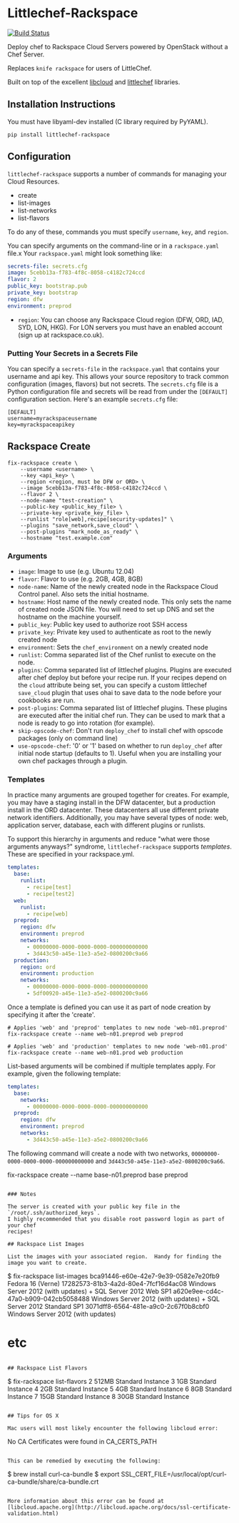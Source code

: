 # Littlechef-Rackspace

[![Build Status](https://travis-ci.org/tildedave/littlechef-rackspace.png)](https://travis-ci.org/tildedave/littlechef-rackspace)

Deploy chef to Rackspace Cloud Servers powered by OpenStack without a Chef Server.

Replaces `knife rackspace` for users of LittleChef.

Built on top of the excellent [libcloud](http://libcloud.org/) and [littlechef](https://github.com/tobami/littlechef) libraries.

## Installation Instructions

You must have libyaml-dev installed (C library required by PyYAML).

```
pip install littlechef-rackspace
```

## Configuration

`littlechef-rackspace` supports a number of commands for managing your Cloud Resources.

* create
* list-images
* list-networks
* list-flavors

To do any of these, commands you must specify `username`, `key`, and `region`.

You can specify arguments on the command-line or in a `rackspace.yaml` file.x
Your `rackspace.yaml` might look something like:

```yaml
secrets-file: secrets.cfg
image: 5cebb13a-f783-4f8c-8058-c4182c724ccd
flavor: 2
public_key: bootstrap.pub
private_key: bootstrap
region: dfw
environment: preprod
```

* `region`: You can choose any Rackspace Cloud region (DFW, ORD, IAD,
  SYD, LON, HKG).  For LON servers you must have an enabled account (sign up
  at rackspace.co.uk).

### Putting Your Secrets in a Secrets File

You can specify a `secrets-file` in the `rackspace.yaml` that contains your username and api key.
This allows your source repository to track common configuration (images, flavors) but not secrets.
The `secrets.cfg` file is a Python configuration file and secrets will be read from under the
`[DEFAULT]` configuration section. Here's an example `secrets.cfg` file:

```
[DEFAULT]
username=myrackspaceusername
key=myrackspaceapikey
```

## Rackspace Create

```
fix-rackspace create \
    --username <username> \
    --key <api_key> \
    --region <region, must be DFW or ORD> \
    --image 5cebb13a-f783-4f8c-8058-c4182c724ccd \
    --flavor 2 \
    --node-name "test-creation" \
    --public-key <public_key_file> \
    --private-key <private_key_file> \
    --runlist "role[web],recipe[security-updates]" \
    --plugins "save_network,save_cloud" \
    --post-plugins "mark_node_as_ready" \
    --hostname "test.example.com"
```

### Arguments

* `image`: Image to use (e.g. Ubuntu 12.04)
* `flavor`: Flavor to use (e.g. 2GB, 4GB, 8GB)
* `node-name`: Name of the newly created node in the Rackspace Cloud Control panel.  Also sets the initial
  hostname.
* `hostname`: Host name of the newly created node.  This only sets the name of created node JSON file.  You will
  need to set up DNS and set the hostname on the machine yourself.
* `public_key`: Public key used to authorize root SSH access
* `private_key`: Private key used to authenticate as root to the newly created node
* `environment`: Sets the `chef_environment` on a newly created node
* `runlist`: Comma separated list of the Chef runlist to execute on the node.
* `plugins`: Comma separated list of littlechef plugins.  Plugins are executed after chef deploy but
  before your recipe run.  If your recipes depend on the `cloud` attribute being set, you can specify a custom
  littlechef `save_cloud` plugin that uses ohai to save data to the node before your cookbooks are run.
* `post-plugins`: Comma separated list of littlechef plugins.  These plugins are executed after the initial
  chef run.  They can be used to mark that a node is ready to go into rotation (for example).
* `skip-opscode-chef`: Don't run `deploy_chef` to install chef with opscode packages (only on command line)
* `use-opscode-chef`: '0' or '1' based on whether to run `deploy_chef` after initial node startup (defaults to 1).
  Useful when you are installing your own chef packages through a plugin.

### Templates

In practice many arguments are grouped together for creates.  For example, you may have a staging install in the DFW datacenter, but a production install in the ORD datacenter.  These datacenters all use different private network identifiers.  Additionally, you may have several types of node: web, application server, database, each with different plugins or runlists.

To support this hierarchy in arguments and reduce "what were those arguments anyways?" syndrome, `littlechef-rackspace` supports _templates_.  These are specified in your rackspace.yml.

```yaml
templates:
  base:
    runlist:
      - recipe[test]
      - recipe[test2]
  web:
    runlist:
      - recipe[web]
  preprod:
    region: dfw
    environment: preprod
    networks:
      - 00000000-0000-0000-0000-000000000000
      - 3d443c50-a45e-11e3-a5e2-0800200c9a66
  production:
    region: ord
    environment: production
    networks:
      - 00000000-0000-0000-0000-000000000000
      - 5df00920-a45e-11e3-a5e2-0800200c9a66
```

Once a template is defined you can use it as part of node creation by specifying it after the 'create'.

```
# Applies 'web' and 'preprod' templates to new node 'web-n01.preprod'
fix-rackspace create --name web-n01.preprod web preprod

# Applies 'web' and 'production' templates to new node 'web-n01.prod'
fix-rackspace create --name web-n01.prod web production
```

List-based arguments will be combined if multiple templates apply.  For example,
given the following template:

```yaml
templates:
  base:
    networks:
      - 00000000-0000-0000-0000-000000000000
  preprod:
    region: dfw
    environment: preprod
    networks:
      - 3d443c50-a45e-11e3-a5e2-0800200c9a66
```

The following command will create a node with two networks, 
`00000000-0000-0000-0000-000000000000` and `3d443c50-a45e-11e3-a5e2-0800200c9a66`.

fix-rackspace create --name base-n01.preprod base preprod
```

### Notes

The server is created with your public key file in the `/root/.ssh/authorized_keys`.
I highly recommended that you disable root password login as part of your chef
recipes!

## Rackspace List Images

List the images with your associated region.  Handy for finding the image you want to create.

```
$ fix-rackspace list-images
bca91446-e60e-42e7-9e39-0582e7e20fb9       Fedora 16 (Verne)
17282573-81b3-4a2d-80e4-7fcf16d4ac08       Windows Server 2012 (with updates) + SQL Server 2012 Web SP1
a620e9ee-cd4c-47a0-b909-042cb5058488       Windows Server 2012 (with updates) + SQL Server 2012 Standard SP1
3071dff8-6564-481e-a9c0-2c67f0b8cbf0       Windows Server 2012 (with updates)
# etc
```

## Rackspace List Flavors

```
$ fix-rackspace list-flavors
2         512MB Standard Instance
3         1GB Standard Instance
4         2GB Standard Instance
5         4GB Standard Instance
6         8GB Standard Instance
7         15GB Standard Instance
8         30GB Standard Instance
```

## Tips for OS X

Mac users will most likely encounter the following libcloud error:

```
No CA Certificates were found in CA_CERTS_PATH
```

This can be remedied by executing the following:

```
$ brew install curl-ca-bundle
$ export SSL_CERT_FILE=/usr/local/opt/curl-ca-bundle/share/ca-bundle.crt
```

More information about this error can be found at [libcloud.apache.org](http://libcloud.apache.org/docs/ssl-certificate-validation.html)
